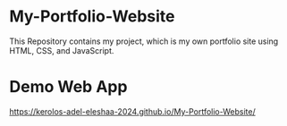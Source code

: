 # My-Portfolio-Website
This Repository contains my project, which is my own portfolio site using HTML, CSS, and JavaScript.
# Demo Web App
https://kerolos-adel-eleshaa-2024.github.io/My-Portfolio-Website/